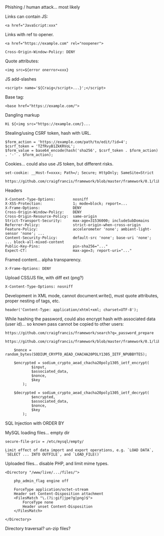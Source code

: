 Phishing / human attack... most likely

Links can contain JS:

	<a href="JavaScript:xxx"

Links with ref to opener.

	<a href="https://example.com" rel="noopener">

	Cross-Origin-Window-Policy: DENY

Quote attributes:

	<img src=${error onerror=xxx}

JS add-slashes

	<script> name='${Craig</script>...}';</script>

Base tag:

	<base href="https://example.com/">

Dangling markup

	Hi ${<img src="https://example.com/}...

Stealing/using CSRF token, hash with URL.

	$form_action = 'https://example.com/path/to/edit/?id=4';
	$csrf_token = 'TZfRvyB1ZkKRVoL';
	$form_value = base64_encode(hash('sha256', $csrf_token . $form_action) . '-' . $form_action);

Cookies... could also use JS token, but different risks.

	set-cookie: __Host-f=xxxx; Path=/; Secure; HttpOnly; SameSite=Strict

	https://github.com/craigfrancis/framework/blob/master/framework/0.1/library/class/cookie.php

Headers

	X-Content-Type-Options:        nosniff
	X-XSS-Protection:              1; mode=block; report=...
	X-Frame-Options:               DENY
	Cross-Origin-Window-Policy:    DENY
	Cross-Origin-Resource-Policy:  same-origin
	Strict-Transport-Security:     max-age=31536000; includeSubDomains
	Referrer-Policy:               strict-origin-when-cross-origin
	Feature-Policy:                accelerometer 'none'; ambient-light-sensor 'none'; ...
	Content-Security-Policy:       default-src 'none'; base-uri 'none'; ... block-all-mixed-content
	Public-Key-Pins:               pin-sha256="..."
	Expect-CT:                     max-age=3; report-uri="..."

Framed content... alpha transparency.

	X-Frame-Options: DENY

Upload CSS/JS file, with diff ext (png?)

	X-Content-Type-Options: nosniff

Development in XML mode, cannot document.write(), must quote attributes, proper nesting of tags, etc.

	header('Content-Type: application/xhtml+xml; charset=UTF-8');

While hashing the password, could also encrypt hash with associated data (user id)... so known pass cannot be copied to other users:

	https://github.com/craigfrancis/framework/search?q=_password_prepare

	https://github.com/craigfrancis/framework/blob/master/framework/0.1/library/class/encryption.php

		$nonce = random_bytes(SODIUM_CRYPTO_AEAD_CHACHA20POLY1305_IETF_NPUBBYTES);

		$encrypted = sodium_crypto_aead_chacha20poly1305_ietf_encrypt(
				$input,
				$associated_data,
				$nonce,
				$key
			);

		$decrypted = sodium_crypto_aead_chacha20poly1305_ietf_decrypt(
				$encrypted,
				$associated_data,
				$nonce,
				$key
			);

SQL Injection with ORDER BY

MySQL loading files... empty dir

	secure-file-priv = /etc/mysql/empty/

	Limit effect of data import and export operations, e.g. `LOAD DATA`, `SELECT ... INTO OUTFILE`, and `LOAD_FILE()`


Uploaded files... disable PHP, and limit mime types.

	<Directory "/www/live/.../files/">

		php_admin_flag engine off

		ForceType application/octet-stream
		Header set Content-Disposition attachment
		<FilesMatch "\.(?i:gif|jpe?g|png)$">
			ForceType none
			Header unset Content-Disposition
		</FilesMatch>

	</Directory>

Directory traversal? un-zip files?

